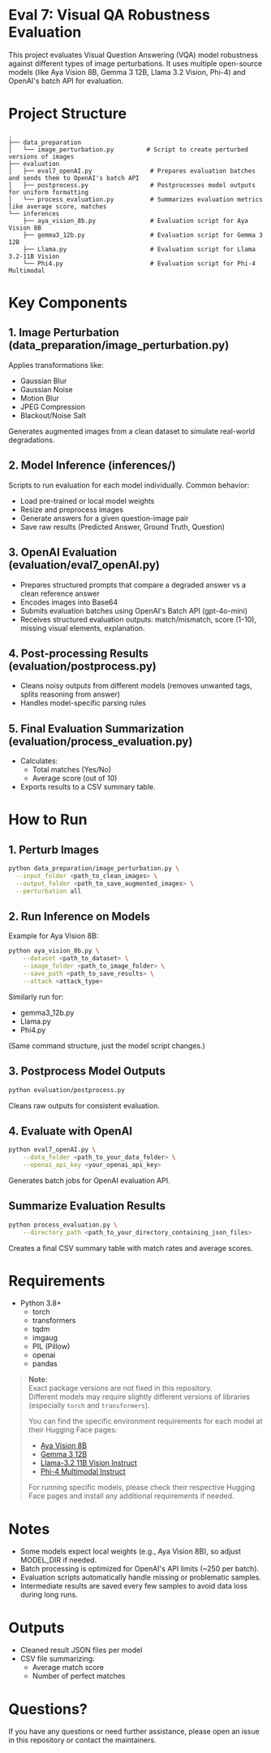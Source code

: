 # Eval 7: Visual QA Robustness Evaluation

This project evaluates Visual Question Answering (VQA) model robustness against different types of image perturbations. It uses multiple open-source models (like Aya Vision 8B, Gemma 3 12B, Llama 3.2 Vision, Phi-4) and OpenAI's batch API for evaluation.

# Project Structure
```
.
├── data_preparation
│   └── image_perturbation.py         # Script to create perturbed versions of images
├── evaluation
│   ├── eval7_openAI.py                # Prepares evaluation batches and sends them to OpenAI's batch API
│   ├── postprocess.py                 # Postprocesses model outputs for uniform formatting
│   └── process_evaluation.py          # Summarizes evaluation metrics like average score, matches
└── inferences
    ├── aya_vision_8b.py               # Evaluation script for Aya Vision 8B
    ├── gemma3_12b.py                  # Evaluation script for Gemma 3 12B
    ├── Llama.py                       # Evaluation script for Llama 3.2-11B Vision
    └── Phi4.py                        # Evaluation script for Phi-4 Multimodal
```


# Key Components

## 1. Image Perturbation (data_preparation/image_perturbation.py)
Applies transformations like:
- Gaussian Blur
- Gaussian Noise
- Motion Blur
- JPEG Compression
- Blackout/Noise Salt

Generates augmented images from a clean dataset to simulate real-world degradations.


## 2. Model Inference (inferences/)
Scripts to run evaluation for each model individually. Common behavior:

- Load pre-trained or local model weights
- Resize and preprocess images
- Generate answers for a given question-image pair
- Save raw results (Predicted Answer, Ground Truth, Question)

## 3. OpenAI Evaluation (evaluation/eval7_openAI.py)
- Prepares structured prompts that compare a degraded answer vs a clean reference answer
- Encodes images into Base64
- Submits evaluation batches using OpenAI's Batch API (gpt-4o-mini)
- Receives structured evaluation outputs: match/mismatch, score (1-10), missing visual elements, explanation.

## 4. Post-processing Results (evaluation/postprocess.py)
- Cleans noisy outputs from different models (removes unwanted tags, splits reasoning from answer)
- Handles model-specific parsing rules

## 5. Final Evaluation Summarization (evaluation/process_evaluation.py)
- Calculates:
    - Total matches (Yes/No)
    - Average score (out of 10)
- Exports results to a CSV summary table.


# How to Run

## 1. Perturb Images
```bash
python data_preparation/image_perturbation.py \
  --input_folder <path_to_clean_images> \
  --output_folder <path_to_save_augmented_images> \
  --perturbation all
```

## 2. Run Inference on Models
Example for Aya Vision 8B:
```bash
python aya_vision_8b.py \
    --dataset <path_to_dataset> \
    --image_folder <path_to_image_folder> \
    --save_path <path_to_save_results> \
    --attack <attack_type>
```

Similarly run for:
- gemma3_12b.py
- Llama.py
- Phi4.py

(Same command structure, just the model script changes.)

## 3. Postprocess Model Outputs
```bash
python evaluation/postprocess.py
```

Cleans raw outputs for consistent evaluation.

## 4. Evaluate with OpenAI

```bash
python eval7_openAI.py \
    --data_folder <path_to_your_data_folder> \
    --openai_api_key <your_openai_api_key>
```

Generates batch jobs for OpenAI evaluation API.

## Summarize Evaluation Results
```bash
python process_evaluation.py \
    --directory_path <path_to_your_directory_containing_json_files>
```

Creates a final CSV summary table with match rates and average scores.


# Requirements
- Python 3.8+
    - torch
    - transformers
    - tqdm
    - imgaug
    - PIL (Pillow)
    - openai
    - pandas

> **Note:**  
> Exact package versions are not fixed in this repository.  
> Different models may require slightly different versions of libraries (especially `torch` and `transformers`).  
> 
> You can find the specific environment requirements for each model at their Hugging Face pages:
> - [Aya Vision 8B](https://huggingface.co/CohereForAI/aya-vision-8b)
> - [Gemma 3 12B](https://huggingface.co/google/gemma-3-12b-it)
> - [Llama-3.2 11B Vision Instruct](https://huggingface.co/meta-llama/Llama-3.2-11B-Vision-Instruct)
> - [Phi-4 Multimodal Instruct](https://huggingface.co/microsoft/phi-4-multimodal-instruct)
> 
> For running specific models, please check their respective Hugging Face pages and install any additional requirements if needed.


# Notes
- Some models expect local weights (e.g., Aya Vision 8B), so adjust MODEL_DIR if needed.
- Batch processing is optimized for OpenAI's API limits (~250 per batch).
- Evaluation scripts automatically handle missing or problematic samples.
- Intermediate results are saved every few samples to avoid data loss during long runs.

# Outputs
- Cleaned result JSON files per model
- CSV file summarizing:
    - Average match score
    - Number of perfect matches

# Questions?
If you have any questions or need further assistance, please open an issue in this repository or contact the maintainers.
